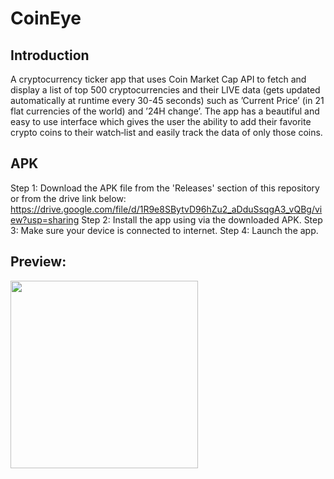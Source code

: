 # CoinEye

## Introduction
A cryptocurrency ticker app that uses Coin Market Cap API to fetch and display a list of top 500 cryptocurrencies and their LIVE
data (gets updated automatically at runtime every 30-45 seconds) such as ’Current Price’ (in 21 flat currencies of the world) and ’24H change’. The app has a beautiful and easy to use interface
which gives the user the ability to add their favorite crypto coins to their watch‑list and easily track the data of only those coins.

## APK
Step 1: Download the APK file from the 'Releases' section of this repository or from the drive link below:
        https://drive.google.com/file/d/1R9e8SBytvD96hZu2_aDduSsqgA3_vQBg/view?usp=sharing
Step 2: Install the app using via the downloaded APK.
Step 3: Make sure your device is connected to internet.
Step 4: Launch the app.

## Preview:
<img src="preview.gif" width=300>